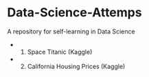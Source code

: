 # Data-Science-Attemps


A repository for self-learning in Data Science 

- 1. Space Titanic (Kaggle)
- 2. California Housing Prices (Kaggle)
